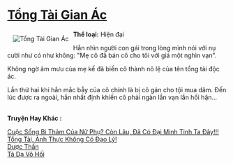 <a href="https://utruyen.com/tong-tai-gian-ac/10708/" title="Tổng Tài Gian Ác"><h1>Tổng Tài Gian Ác</h1></a><div style="display:table"><img align="right" style="float: left; padding: 10px;" src="https://utruyen.com/images/story/200x260/tong-tai-gian-ac.jpg" alt="Tổng Tài Gian Ác"><b>Thể loại:</b> Hiện đại<p></p>Hắn nhìn người con gái trong lòng mình nói với nụ cười như có như không: "Mẹ cô đã bán cô cho tôi với giá một nghìn vạn".<p></p>Không ngờ âm mưu của mẹ kế đã biến cô thành nô lệ của tên tổng tài độc ác. <p></p>Lần thứ hai khi hắn mắc bẫy của cô chính là bị cô gán cho tội mua dâm. Đến lúc được ra ngoài, hắn nhất định khiến cô phải ngàn lần vạn lần hối hận...</div><p><br><b>Truyện Hay Khác :</b></p><a href="https://utruyen.com/cuoc-song-bi-tham-cua-nu-phu-con-lau-da-co-dai-minh-tinh-ta-day/12762/" alt="Cuộc Sống Bi Thảm Của Nữ Phụ? Còn Lâu, Đã Có Đại Minh Tinh Ta Đây!!!">Cuộc Sống Bi Thảm Của Nữ Phụ? Còn Lâu, Đã Có Đại Minh Tinh Ta Đây!!!</a><br/><a href="https://www.flickr.com/photos/184340401@N07/48819102821/" alt="Tổng Tài, Anh Thực Không Có Đạo Lý!">Tổng Tài, Anh Thực Không Có Đạo Lý!</a><br/><a href="https://github.com/quanluxury/truyenhot/tree/master/truyenhay/2038/" alt="Dược Thần">Dược Thần</a><br/><a href="https://www.wattpad.com/story/206074220-t%C3%A0-d%E1%BA%A1-v%C3%B4-h%E1%BB%91i" alt="Tà Dạ Vô Hối">Tà Dạ Vô Hối</a><br/>